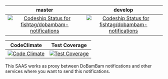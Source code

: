 |                                                                                        master                                                                                        |                                                                                        develop                                                                                        |
|:------------------------------------------------------------------------------------------------------------------------------------------------------------------------------------:|:-------------------------------------------------------------------------------------------------------------------------------------------------------------------------------------:|
| [ ![Codeship Status for fishtag/dobambam-notifications](https://codeship.io/projects/2d1162f0-1008-0132-a18d-3ace547bdff7/status?branch=master)](https://codeship.io/projects/32768) | [ ![Codeship Status for fishtag/dobambam-notifications](https://codeship.io/projects/2d1162f0-1008-0132-a18d-3ace547bdff7/status?branch=develop)](https://codeship.io/projects/32768) |

|                                                                                        CodeClimate                                                             | Test Coverage                                                                                                                                                        |
|:--------------------------------------------------------------------------------------------------------------------------------------------------------------:|:--------------------------------------------------------------------------------------------------------------------------------------------------------------------:|
| [![Code Climate](https://codeclimate.com/github/fishtag/dobambam-notifications/badges/gpa.svg)](https://codeclimate.com/github/fishtag/dobambam-notifications) | [![Test Coverage](https://codeclimate.com/github/fishtag/dobambam-notifications/badges/coverage.svg)](https://codeclimate.com/github/fishtag/dobambam-notifications) |

This SAAS works as proxy between DoBamBam notifications and other services where you want to send
this notifications.

